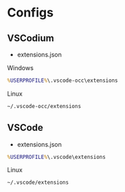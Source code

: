 # Configs

## VSCodium

- extensions.json

Windows

```cmd
%USERPROFILE%\.vscode-occ\extensions
```

Linux

```cmd
~/.vscode-occ/extensions
```

## VSCode

- extensions.json

```cmd
%USERPROFILE%\.vscode\extensions
```

Linux

```cmd
~/.vscode/extensions
```
